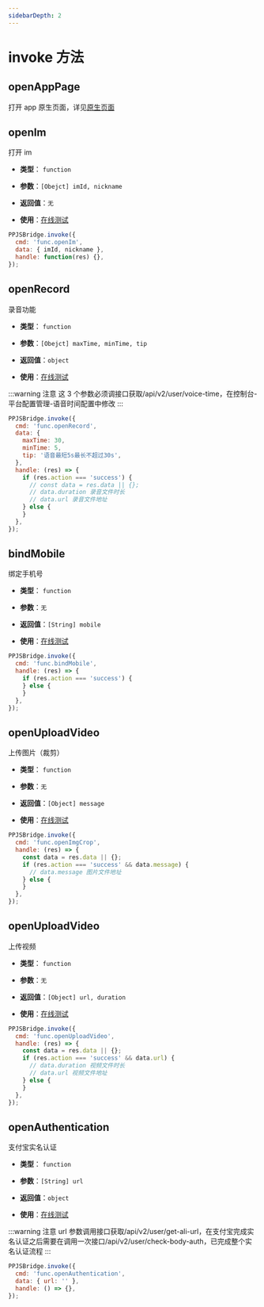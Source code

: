 ```yaml
---
sidebarDepth: 2
---
```


# invoke 方法

## openAppPage

打开 app 原生页面，详见[原生页面](/guide/appRouter/#原生页面路由)

## openIm

打开 im

- **类型**： `function`

- **参数**：`[Obejct] imId, nickname`

- **返回值**：`无`

- **使用**：[在线测试](/run/#调用接口-invoke)

```js
PPJSBridge.invoke({
  cmd: 'func.openIm',
  data: { imId, nickname },
  handle: function(res) {},
});
```

## openRecord

录音功能

- **类型**： `function`

- **参数**：`[Obejct] maxTime, minTime, tip`

- **返回值**：`object`

- **使用**：[在线测试](/run/#调用接口-invoke)

:::warning 注意
这 3 个参数必须调接口获取/api/v2/user/voice-time，在控制台-平台配置管理-语音时间配置中修改
:::

```js
PPJSBridge.invoke({
  cmd: 'func.openRecord',
  data: {
    maxTime: 30,
    minTime: 5,
    tip: '语音最短5s最长不超过30s',
  },
  handle: (res) => {
    if (res.action === 'success') {
      // const data = res.data || {};
      // data.duration 录音文件时长
      // data.url 录音文件地址
    } else {
    }
  },
});
```

## bindMobile

绑定手机号

- **类型**： `function`

- **参数**：`无`

- **返回值**：`[String] mobile`

- **使用**：[在线测试](/run/#调用接口-invoke)

```js
PPJSBridge.invoke({
  cmd: 'func.bindMobile',
  handle: (res) => {
    if (res.action === 'success') {
    } else {
    }
  },
});
```

## openUploadVideo

上传图片（裁剪）

- **类型**： `function`

- **参数**：`无`

- **返回值**：`[Object] message`

- **使用**：[在线测试](/run/#调用接口-invoke)

```js
PPJSBridge.invoke({
  cmd: 'func.openImgCrop',
  handle: (res) => {
    const data = res.data || {};
    if (res.action === 'success' && data.message) {
      // data.message 图片文件地址
    } else {
    }
  },
});
```

## openUploadVideo

上传视频

- **类型**： `function`

- **参数**：`无`

- **返回值**：`[Object] url, duration`

- **使用**：[在线测试](/run/#调用接口-invoke)

```js
PPJSBridge.invoke({
  cmd: 'func.openUploadVideo',
  handle: (res) => {
    const data = res.data || {};
    if (res.action === 'success' && data.url) {
      // data.duration 视频文件时长
      // data.url 视频文件地址
    } else {
    }
  },
});
```

## openAuthentication

支付宝实名认证

- **类型**： `function`

- **参数**：`[String] url`

- **返回值**：`object`

- **使用**：[在线测试](/run/#调用接口-invoke)

:::warning 注意
url 参数调用接口获取/api/v2/user/get-ali-url，在支付宝完成实名认证之后需要在调用一次接口/api/v2/user/check-body-auth，已完成整个实名认证流程
:::

```js
PPJSBridge.invoke({
  cmd: 'func.openAuthentication',
  data: { url: '' },
  handle: () => {},
});
```
